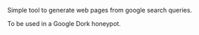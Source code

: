 Simple tool to generate web pages from google search queries.

To be used in a Google Dork honeypot.
